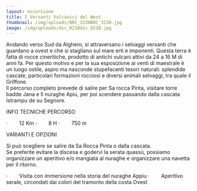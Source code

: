 ```yaml
---
layout: escursione
title: I Versanti Vulcanici del West
thumbnail: /img/uploads/BRC_3230BRC_3230.jpg
image: /img/uploads/dsc_0210dsc_0210.jpg
---
```

Andando verso Sud da Alghero, si attraversano i selvaggi versanti che guardano a ovest e che si stagliano sul mare erti e imponenti. Questa terra è fatta di rocce cineritiche, prodotto di antichi vulcani attivi da 24 a 16 M di anni fa. Per questo motivo e per la sua esposizione ai venti di maestrale è un luogo ostile, aspro ma nasconde stupefacenti tesori naturali: splendide cascate, particolari formazioni rocciosi e diversi animali selvaggi, tra quale il Griffone. \
Il percorso completo prevede di salire per Sa rocca Pinta, visitare torre badde Jana e Il nuraghe Apiu, per poi scendere passando dalla cascata Istrampu de su Segnore. 

INFO TECNICHE PERCORSO

<!--\\[if !supportLists]-->·        <!--\\[endif]-->12 Km

<!--\\[if !supportLists]-->·        <!--\\[endif]-->8 H

<!--\\[if !supportLists]-->·        <!--\\[endif]-->750 m

VARIANTI E OPZIONI

Si può scegliere se salire da Sa Rocca Pinta o dalla cascata.\
Se preferite evitare la discesa e godervi la serata quassù, possiamo organizzare un aperitivo e/o mangiata al nuraghe e organizzare una navetta per il ritorno. 

<!--\\[if !supportLists]-->·        <!--\\[endif]-->Visita con immersione nella storia del nuraghe Appiu

<!--\\[if !supportLists]-->·        <!--\\[endif]-->Aperitivo serale, circondati dai colori del tramonto della costa Ovest